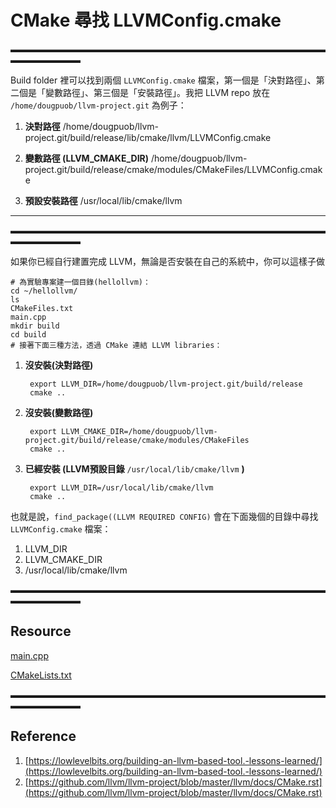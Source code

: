 # CMake 尋找 LLVMConfig.cmake

▬▬▬▬▬▬▬▬▬▬▬▬▬▬▬▬▬▬▬▬▬▬▬▬▬▬▬▬▬▬▬▬▬▬▬▬▬▬▬▬▬▬▬▬

Build folder 裡可以找到兩個 `LLVMConfig.cmake` 檔案，第一個是「決對路徑」、第二個是「變數路徑」、第三個是「安裝路徑」。我把 LLVM repo 放在 `/home/dougpuob/llvm-project.git` 為例子：

1. **決對路徑**
/home/dougpuob/llvm-project.git/build/release/lib/cmake/llvm/LLVMConfig.cmake

2. **變數路徑 (**LLVM_CMAKE_DIR**)**
/home/dougpuob/llvm-project.git/build/release/cmake/modules/CMakeFiles/LLVMConfig.cmake

3. **預設安裝路徑** 
/usr/local/lib/cmake/llvm

---

▬▬▬▬▬▬▬▬▬▬▬▬▬▬▬▬▬▬▬▬▬▬▬▬▬▬▬▬▬▬▬▬▬▬▬▬▬▬▬▬▬▬▬▬

如果你已經自行建置完成 LLVM，無論是否安裝在自己的系統中，你可以這樣子做

    # 為實驗專案建一個目錄(hellollvm)：
    cd ~/hellollvm/
    ls 
    CMakeFiles.txt
    main.cpp
    mkdir build
    cd build
    # 接著下面三種方法，透過 CMake 連結 LLVM libraries：
    

1. **沒安裝(決對路徑)**

        export LLVM_DIR=/home/dougpuob/llvm-project.git/build/release
        cmake ..

2. **沒安裝(變數路徑)**

        export LLVM_CMAKE_DIR=/home/dougpuob/llvm-project.git/build/release/cmake/modules/CMakeFiles
        cmake ..

3. **已經安裝 (LLVM預設目錄** `/usr/local/lib/cmake/llvm` **)**

        export LLVM_DIR=/usr/local/lib/cmake/llvm
        cmake ..

也就是說，`find_package((LLVM REQUIRED CONFIG)` 會在下面幾個的目錄中尋找 `LLVMConfig.cmake` 檔案：

1. LLVM_DIR
2. LLVM_CMAKE_DIR
3. /usr/local/lib/cmake/llvm

▬▬▬▬▬▬▬▬▬▬▬▬▬▬▬▬▬▬▬▬▬▬▬▬▬▬▬▬▬▬▬▬▬▬▬▬▬▬▬▬▬▬▬▬

## Resource

[main.cpp](CMake%20LLVMConfig%20cmake/main.cpp)

[CMakeLists.txt](CMake%20LLVMConfig%20cmake/CMakeLists.txt)

▬▬▬▬▬▬▬▬▬▬▬▬▬▬▬▬▬▬▬▬▬▬▬▬▬▬▬▬▬▬▬▬▬▬▬▬▬▬▬▬▬▬▬▬

## **Reference**

1. [https://lowlevelbits.org/building-an-llvm-based-tool.-lessons-learned/](https://lowlevelbits.org/building-an-llvm-based-tool.-lessons-learned/)
2. [https://github.com/llvm/llvm-project/blob/master/llvm/docs/CMake.rst](https://github.com/llvm/llvm-project/blob/master/llvm/docs/CMake.rst)
